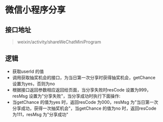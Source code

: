 # 微信小程序分享
## 接口地址
> weixin/activity/shareWeChatMiniProgram
## 逻辑
+ 获取userId 的值
+ 调用获取抽奖机会的接口，为当日第一次分享时获得抽奖机会，getChance 设置为yes，否则为no
+ 根据接口返回参数相应返回给页面，当分享失败时resCode 设置为999，resMsg 设置为"分享失败"，当分享成功时执行下面操作:
+ 当getChance 的值为yes 时，返回resCode 为000，resMsg 为"当日第一次分享成功，获得一次抽奖机会"，当getChance 的值为no 时，返回resCode 为111，resMsg 为"分享成功"